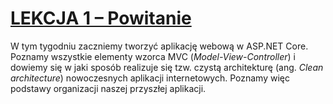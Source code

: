 # [LEKCJA 1 – Powitanie](https://kurs.szkoladotneta.pl/zostan-programista-asp-net/tydzien-6-aplikacje-webowe-w-asp-net-core/lekcja-1-powitanie/)
W tym tygodniu zaczniemy tworzyć aplikację webową w ASP.NET Core. Poznamy wszystkie elementy wzorca MVC (_Model-View-Controller_) i dowiemy się w jaki sposób realizuje się tzw. czystą architekturę (ang. _Clean architecture_) nowoczesnych aplikacji internetowych. Poznamy więc podstawy organizacji naszej przyszłej aplikacji.